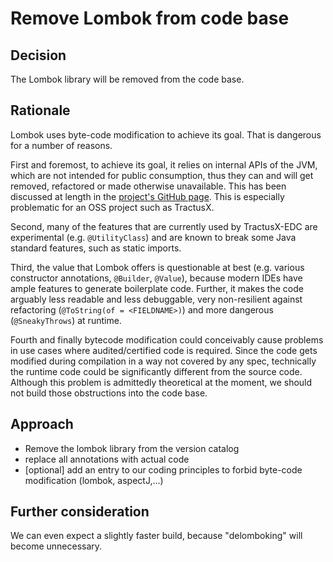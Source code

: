 # Remove Lombok from code base

## Decision

The Lombok library will be removed from the code base.

## Rationale

Lombok uses byte-code modification to achieve its goal. That is dangerous for a number of reasons.

First and foremost, to achieve its goal, it relies on internal APIs of the JVM, which are not intended for public
consumption, thus they can and will get removed, refactored or made otherwise unavailable. This has been discussed at
length in the [project's GitHub page](https://github.com/projectlombok/lombok/issues/2681). 
This is especially problematic for an OSS project such as TractusX.

Second, many of the features that are currently used by TractusX-EDC are experimental (e.g. `@UtilityClass`) and are
known to break some Java standard features, such as static imports.

Third, the value that Lombok offers is questionable at best (e.g. various constructor
annotations, `@Builder`, `@Value`), because modern IDEs have ample features to generate boilerplate code. Further, it
makes the code arguably less readable and less debuggable, very non-resilient against
refactoring (`@ToString(of = <FIELDNAME>)`) and more dangerous (`@SneakyThrows`) at runtime.

Fourth and finally bytecode modification could conceivably cause problems in use cases where audited/certified code is
required. Since the code gets modified during compilation in a way not covered by any spec, technically the runtime code
could be significantly different from the source code. Although this problem is admittedly theoretical at the moment, we
should not build those obstructions into the code base.

## Approach

- Remove the lombok library from the version catalog
- replace all annotations with actual code
- [optional] add an entry to our coding principles to forbid byte-code modification (lombok, aspectJ,...)

## Further consideration

We can even expect a slightly faster build, because "delomboking" will become unnecessary.